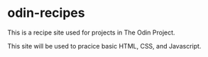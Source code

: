 # odin-recipes
This is a recipe site used for projects in The Odin Project.

This site will be used to pracice basic HTML, CSS, and Javascript.
